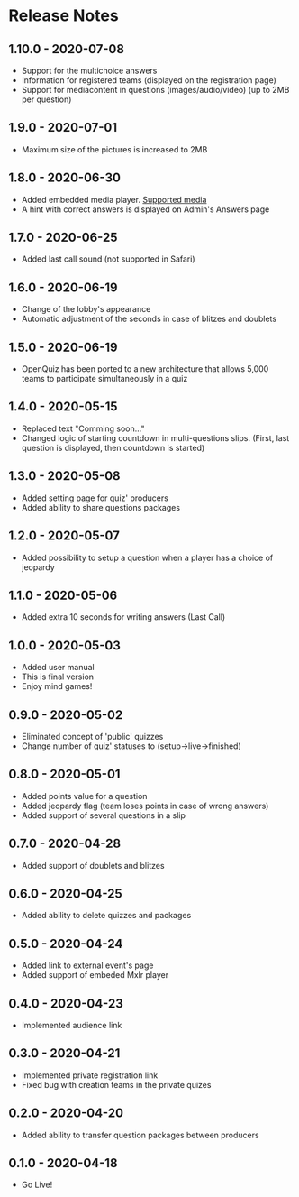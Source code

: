 # Release Notes

## 1.10.0 - 2020-07-08

* Support for the multichoice answers
* Information for registered teams (displayed on the registration page)
* Support for mediacontent in questions (images/audio/video) (up to 2MB per question)

## 1.9.0 - 2020-07-01

* Maximum size of the pictures is increased to 2MB

## 1.8.0 - 2020-06-30

* Added embedded media player. [Supported media](https://www.npmjs.com/package/react-player#supported-media)
* A hint with correct answers is displayed on Admin's Answers page

## 1.7.0 - 2020-06-25

* Added last call sound (not supported in Safari)

## 1.6.0 - 2020-06-19

* Change of the lobby's appearance
* Automatic adjustment of the seconds in case of blitzes and doublets

## 1.5.0 - 2020-06-19

* OpenQuiz has been ported to a new architecture that allows 5,000 teams to participate simultaneously in a quiz

## 1.4.0 - 2020-05-15

* Replaced text "Comming soon..."
* Changed logic of starting countdown in multi-questions slips. (First, last question is displayed, then countdown is started)

## 1.3.0 - 2020-05-08

* Added setting page for quiz' producers
* Added ability to share questions packages

## 1.2.0 - 2020-05-07

* Added possibility to setup a question when a player has a choice of jeopardy

## 1.1.0 - 2020-05-06

* Added extra 10 seconds for writing answers (Last Call)

## 1.0.0 - 2020-05-03

* Added user manual
* This is final version
* Enjoy mind games!

## 0.9.0 - 2020-05-02

* Eliminated concept of 'public' quizzes
* Change number of quiz' statuses to (setup->live->finished)

## 0.8.0 - 2020-05-01

* Added points value for a question
* Added jeopardy flag (team loses points in case of wrong answers)
* Added support of several questions in a slip

## 0.7.0 - 2020-04-28

* Added support of doublets and blitzes

## 0.6.0 - 2020-04-25

* Added ability to delete quizzes and packages

## 0.5.0 - 2020-04-24

* Added link to external event's page
* Added support of embeded Mxlr player

## 0.4.0 - 2020-04-23

* Implemented audience link

## 0.3.0 - 2020-04-21

* Implemented private registration link
* Fixed bug with creation teams in the private quizes

## 0.2.0 - 2020-04-20

* Added ability to transfer question packages between producers

## 0.1.0 - 2020-04-18

* Go Live!